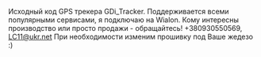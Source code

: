 Исходный код GPS трекера GDi_Tracker. Поддерживается всеми популярными сервисами, я подключаю на Wialon. Кому интересны производство или просто продажи - обращайтесь!
+380930550569, LC11@ukr.net
При необходимости изменим прошивку под Ваше жедезо :)
